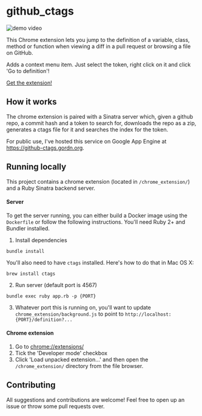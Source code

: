 # github_ctags

![demo video](https://cloud.githubusercontent.com/assets/1661310/16393966/eb1308ae-3c80-11e6-855a-5307593d6671.gif)

This Chrome extension lets you jump to the definition of a variable, class, method or function when viewing a diff in a pull request or browsing a file on GitHub.

Adds a context menu item.  Just select the token, right click on it and click 'Go to definition'!

[Get the extension!](https://chrome.google.com/webstore/detail/github-ctags/mnmfgfhdkhohgigpepkfjfeigkhfjhdj)

## How it works

The chrome extension is paired with a Sinatra server which, given a github repo, a commit hash and a token to search for, downloads the repo as a zip, generates a ctags file for it and searches the index for the token.

For public use, I've hosted this service on Google App Engine at https://github-ctags.gordn.org.

## Running locally

This project contains a chrome extension (located in `/chrome_extension/`) and a Ruby Sinatra backend server.

#### Server
To get the server running, you can either build a Docker image using the `Dockerfile` or follow the following instructions.  You'll need Ruby 2+ and Bundler installed.

1. Install dependencies

```
bundle install
```

You'll also need to have `ctags` installed.  Here's how to do that in Mac OS X:

```
brew install ctags
```

2. Run server (default port is 4567)

```
bundle exec ruby app.rb -p {PORT}
```

3. Whatever port this is running on, you'll want to update `chrome_extension/background.js` to point to `http://localhost:{PORT}/definition?...`

#### Chrome extension

1. Go to [chrome://extensions/](chrome://extensions/)
2. Tick the 'Developer mode' checkbox
3. Click 'Load unpacked extension...' and then open the `/chrome_extension/` directory from the file browser.

## Contributing

All suggestions and contributions are welcome!  Feel free to open up an issue or throw some pull requests over.